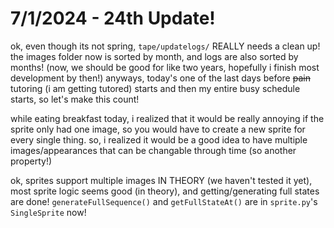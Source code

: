 # 7/1/2024 - 24th Update!

ok, even though its not spring, `tape/updatelogs/` REALLY needs a clean up! the images folder now is sorted by month, and logs are also sorted by months! (now, we should be good for like two years, hopefully i finish most development by then!) anyways, today's one of the last days before ~~pain~~ tutoring (i am getting tutored) starts and then my entire busy schedule starts, so let's make this count!

while eating breakfast today, i realized that it would be really annoying if the sprite only had one image, so you would have to create a new sprite for every single thing. so, i realized it would be a good idea to have multiple images/appearances that can be changable through time (so another property!)

ok, sprites support multiple images IN THEORY (we haven't tested it yet), most sprite logic seems good (in theory), and getting/generating full states are done! `generateFullSequence()` and `getFullStateAt()` are in `sprite.py`'s `SingleSprite` now!